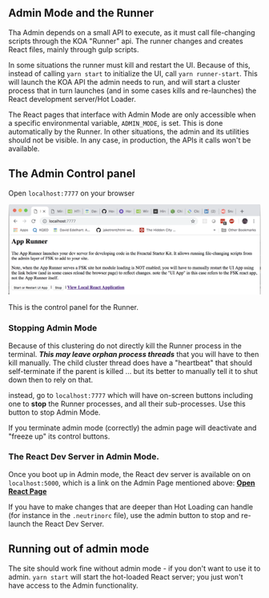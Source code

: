 ## Admin Mode and the Runner

Tha Admin depends on a small API to execute, as 
it must call file-changing scripts through the KOA "Runner"
api. The runner changes and creates React files, 
mainly through gulp scripts.

In some situations the runner must kill and restart the UI.
Because of this, instead of calling `yarn start` to initialize
the UI, call `yarn runner-start`. This will launch the 
KOA API the admin needs to run, and will start a cluster
process that in turn launches (and in some cases kills and re-launches)
the React development server/Hot Loader.


The React pages that interface with Admin Mode 
are only accessible when a specific environmental
variable, `ADMIN_MODE`, is set. This is done automatically by the Runner.
In other situations, the admin and its utilities should not be visible. 
In any case, in production, the APIs it calls won't be available.

## The Admin Control panel

Open `localhost:7777` on your browser

![admin mode](doc/admin_screen.png)

This is the control panel for the Runner. 

### Stopping Admin Mode

Because of this clustering do not directly kill the
Runner process in the terminal. ***This may leave orphan process threads*** 
that you will have to then kill manually. The child cluster thread does have a 
"heartbeat" that should self-terminate if the parent is killed ... but its
better to manually tell it to shut down then to rely on that.

instead, go to `localhost:7777` which will have on-screen buttons
including one to **stop** the Runner processes, and all their
sub-processes. Use this button to stop Admin Mode. 

If you terminate admin mode (correctly) the admin page will deactivate 
and "freeze up" its control buttons. 

### The React Dev Server in Admin Mode.

Once you boot up in Admin mode, the React dev server
is available on on `localhost:5000`, which is a link on the Admin 
Page mentioned above: **<u>Open React Page</u>**

If you have to make changes that are deeper than Hot Loading can handle
(for instance in the `.neutrinorc` file), use the admin button to
stop and re-launch the React Dev Server. 

## Running out of admin mode

The site should work fine without admin mode - if you don't want to 
use it to admin. `yarn start` will start the hot-loaded React server; 
you just won't have access to the Admin functionality.
